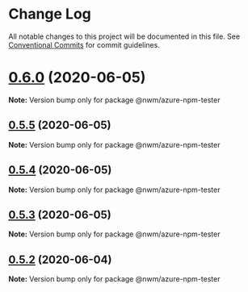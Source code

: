 # Change Log

All notable changes to this project will be documented in this file.
See [Conventional Commits](https://conventionalcommits.org) for commit guidelines.

# [0.6.0](https://ssh.dev.azure.com/v3/NWMProject/NWM%20Cloud/NWM-Cloud/compare/v0.5.0...v0.6.0) (2020-06-05)

**Note:** Version bump only for package @nwm/azure-npm-tester

## [0.5.5](https://ssh.dev.azure.com/v3/NWMProject/NWM%20Cloud/NWM-Cloud/compare/v0.5.0...v0.5.5) (2020-06-05)

**Note:** Version bump only for package @nwm/azure-npm-tester

## [0.5.4](https://ssh.dev.azure.com/v3/NWMProject/NWM%20Cloud/NWM-Cloud/compare/v0.5.0...v0.5.4) (2020-06-05)

**Note:** Version bump only for package @nwm/azure-npm-tester

## [0.5.3](https://ssh.dev.azure.com/v3/NWMProject/NWM%20Cloud/NWM-Cloud/compare/v0.5.0...v0.5.3) (2020-06-05)

**Note:** Version bump only for package @nwm/azure-npm-tester

## [0.5.2](https://ssh.dev.azure.com/v3/NWMProject/NWM%20Cloud/NWM-Cloud/compare/v0.5.0...v0.5.2) (2020-06-04)

**Note:** Version bump only for package @nwm/azure-npm-tester
